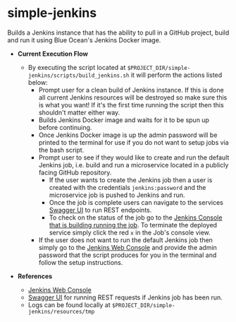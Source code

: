 # simple-jenkins
Builds a Jenkins instance that has the ability to pull in a GitHub project, build and run it using Blue Ocean's Jenkins Docker image.

- **Current Execution Flow**
  - By executing the script located at `$PROJECT_DIR/simple-jenkins/scripts/build_jenkins.sh` it will perform the actions listed below:
    - Prompt user for a clean build of Jenkins instance. If this is done all current Jenkins resources will be destroyed so make sure this is what you want! If it's the first time running the script then this shouldn't matter either way.
    - Builds Jenkins Docker image and waits for it to be spun up before continuing.
    - Once Jenkins Docker image is up the admin password will be printed to the terminal for use if you do not want to setup jobs via the bash script.
    - Prompt user to see if they would like to create and run the default Jenkins job, i.e. build and run a microservice located in a publicly facing GitHub repository.
      - If the user wants to create the Jenkins job then a user is created with the credentials `jenkins:password` and the microservice job is pushed to Jenkins and run.
      - Once the job is complete users can navigate to the services [Swagger UI](http://localhost:8085/swagger-ui.html) to run REST endpoints.
      - To check on the status of the job go to the [Jenkins Console that is building running the job](http://localhost:8082/job/gradle-alive-local). To terminate the deployed service simply click the red `x` in the Job's console view.
    - If the user does not want to run the default Jenkins job then simply go to the [Jenkins Web Console](http://localhost:8082) and provide the admin password that the script produces for you in the terminal and follow the setup instructions.

- **References**
  - [Jenkins Web Console](http://localhost:8082)
  - [Swagger UI](http://localhost:8085/swagger-ui.html) for running REST requests if Jenkins job has been run.
  - Logs can be found locally at `$PROJECT_DIR/simple-jenkins/resources/tmp`
